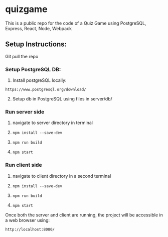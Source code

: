 # quizgame
This is a public repo for the code of a Quiz Game using PostgreSQL, Express, React, Node, Webpack

## Setup Instructions:
Git pull the repo

### Setup PostgreSQL DB:
1. Install postgreSQL locally:
```
https://www.postgresql.org/download/
```
2. Setup db in PostgreSQL using files in server/db/

### Run server side
1. navigate to server directory in terminal
2. ```
   npm install --save-dev
   ```
3. ```
   npm run build
   ```
4. ```
   npm start
   ```

### Run client side
1. navigate to client directory in a second terminal
2. ```
   npm install --save-dev
   ```
3. ```
   npm run build
   ```
4. ```
   npm start
   ```

Once both the server and client are running, the project will be accessible in a web browser using:
```
http://localhost:8080/
```
